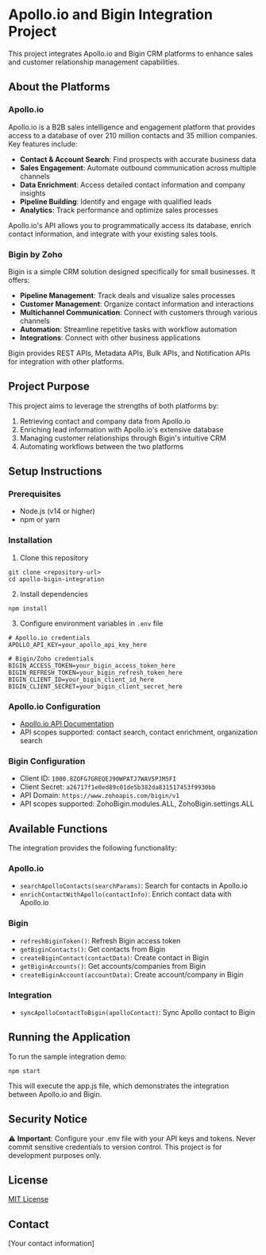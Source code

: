 # Apollo.io and Bigin Integration Project

This project integrates Apollo.io and Bigin CRM platforms to enhance sales and customer relationship management capabilities.

## About the Platforms

### Apollo.io
Apollo.io is a B2B sales intelligence and engagement platform that provides access to a database of over 210 million contacts and 35 million companies. Key features include:

- **Contact & Account Search**: Find prospects with accurate business data
- **Sales Engagement**: Automate outbound communication across multiple channels
- **Data Enrichment**: Access detailed contact information and company insights
- **Pipeline Building**: Identify and engage with qualified leads
- **Analytics**: Track performance and optimize sales processes

Apollo.io's API allows you to programmatically access its database, enrich contact information, and integrate with your existing sales tools.

### Bigin by Zoho
Bigin is a simple CRM solution designed specifically for small businesses. It offers:

- **Pipeline Management**: Track deals and visualize sales processes
- **Customer Management**: Organize contact information and interactions
- **Multichannel Communication**: Connect with customers through various channels
- **Automation**: Streamline repetitive tasks with workflow automation
- **Integrations**: Connect with other business applications

Bigin provides REST APIs, Metadata APIs, Bulk APIs, and Notification APIs for integration with other platforms.

## Project Purpose

This project aims to leverage the strengths of both platforms by:

1. Retrieving contact and company data from Apollo.io
2. Enriching lead information with Apollo.io's extensive database
3. Managing customer relationships through Bigin's intuitive CRM
4. Automating workflows between the two platforms

## Setup Instructions

### Prerequisites
- Node.js (v14 or higher)
- npm or yarn

### Installation
1. Clone this repository
```
git clone <repository-url>
cd apollo-bigin-integration
```

2. Install dependencies
```
npm install
```

3. Configure environment variables in `.env` file
```
# Apollo.io credentials
APOLLO_API_KEY=your_apollo_api_key_here

# Bigin/Zoho credentials
BIGIN_ACCESS_TOKEN=your_bigin_access_token_here
BIGIN_REFRESH_TOKEN=your_bigin_refresh_token_here
BIGIN_CLIENT_ID=your_bigin_client_id_here
BIGIN_CLIENT_SECRET=your_bigin_client_secret_here
```

### Apollo.io Configuration
- [Apollo.io API Documentation](https://docs.apollo.io/docs/api-overview)
- API scopes supported: contact search, contact enrichment, organization search

### Bigin Configuration
- Client ID: `1000.8ZOFG7GREQEJ90WPATJ7WAV5PJM5FI`
- Client Secret: `a26717f1e0ed89c01de5b382da831517453f9930bb`
- API Domain: `https://www.zohoapis.com/bigin/v1`
- API scopes supported: ZohoBigin.modules.ALL, ZohoBigin.settings.ALL

## Available Functions

The integration provides the following functionality:

### Apollo.io
- `searchApolloContacts(searchParams)`: Search for contacts in Apollo.io
- `enrichContactWithApollo(contactInfo)`: Enrich contact data with Apollo.io

### Bigin
- `refreshBiginToken()`: Refresh Bigin access token
- `getBiginContacts()`: Get contacts from Bigin
- `createBiginContact(contactData)`: Create contact in Bigin
- `getBiginAccounts()`: Get accounts/companies from Bigin
- `createBiginAccount(accountData)`: Create account/company in Bigin

### Integration
- `syncApolloContactToBigin(apolloContact)`: Sync Apollo contact to Bigin

## Running the Application

To run the sample integration demo:

```
npm start
```

This will execute the app.js file, which demonstrates the integration between Apollo.io and Bigin.

## Security Notice

⚠️ **Important**: Configure your .env file with your API keys and tokens. Never commit sensitive credentials to version control. This project is for development purposes only.

## License

[MIT License](LICENSE)

## Contact

[Your contact information] 